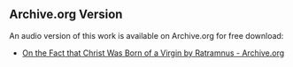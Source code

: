 ## Archive.org Version

An audio version of this work is available on Archive.org for free download:

* [On the Fact that Christ Was Born of a Virgin by Ratramnus - Archive.org](https://archive.org/details/on-the-fact-that-christ-was-born-of-a-virgin)